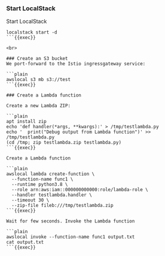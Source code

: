 ### Start LocalStack

Start LocalStack

```plain
localstack start -d
```{{exec}}

<br>

### Create an S3 bucket
We port-forward to the Istio ingressgateway service:

```plain
awslocal s3 mb s3://test
```{{exec}}

### Create a Lambda function

Create a new Lambda ZIP:

```plain
apt install zip
echo 'def handler(*args, **kwargs):' > /tmp/testlambda.py
echo '  print("Debug output from Lambda function")' >> /tmp/testlambda.py
(cd /tmp; zip testlambda.zip testlambda.py)
```{{exec}}

Create a Lambda function

```plain
awslocal lambda create-function \
  --function-name func1 \
  --runtime python3.8 \
  --role arn:aws:iam::000000000000:role/lambda-role \
  --handler testlambda.handler \
  --timeout 30 \
  --zip-file fileb:///tmp/testlambda.zip
```{{exec}}

Wait for few seconds. Invoke the Lambda function

```plain
awslocal invoke --function-name func1 output.txt
cat output.txt
```{{exec}}
